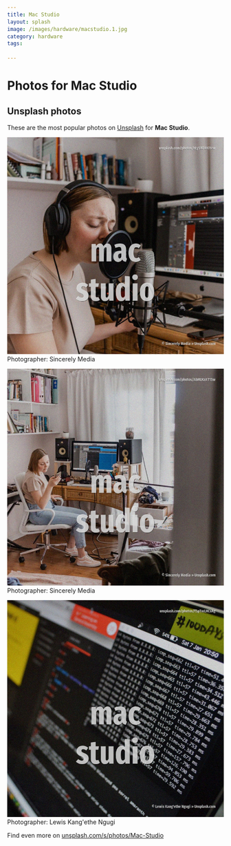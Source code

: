 ```yaml
---
title: Mac Studio
layout: splash
image: /images/hardware/macstudio.1.jpg
category: hardware
tags:

---
```

# Photos for Mac Studio
 
## Unsplash photos
These are the most popular photos on [Unsplash](https://unsplash.com) for **Mac Studio**.
 
![Mac Studio](/images/hardware/macstudio.1.jpg)
Photographer:  Sincerely Media
 
![Mac Studio](/images/hardware/macstudio.2.jpg)
Photographer:  Sincerely Media
 
![Mac Studio](/images/hardware/macstudio.3.jpg)
Photographer:  Lewis Kang'ethe Ngugi
 
Find even more on [unsplash.com/s/photos/Mac-Studio](https://unsplash.com/s/photos/Mac-Studio)
 
